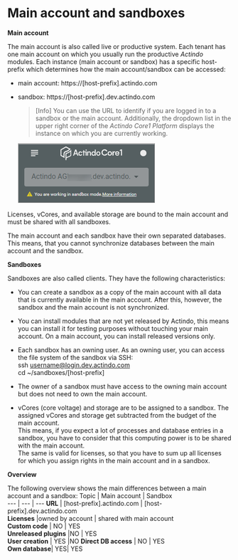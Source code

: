 # Main account and sandboxes

**Main account**

The main account is also called live or productive system. Each tenant has one main account on which you usually run the productive *Actindo* modules. Each instance (main account or sandbox) has a specific host-prefix which determines how the main account/sandbox can be accessed:

- main account: https://[host-prefix].actindo.com

- sandbox: https://[host-prefix].dev.actindo.com

  > [Info] You can use the URL to identify if you are logged in to a sandbox or the main account. Additionally, the dropdown list in the upper right corner of the *Actindo Core1 Platform* displays the instance on which you are currently working.

   ![Sandbox URL](../../Assets/Screenshots/Core1Platform/AdministratingCore1/SandboxURL.png "[Sandbox URL]")

Licenses, vCores, and available storage are bound to the main account and must be shared with all sandboxes.   

The main account and each sandbox have their own separated databases. This means, that you cannot synchronize databases between the main account and the sandbox.

**Sandboxes**  

Sandboxes are also called clients. They have the following characteristics:  
- You can create a sandbox as a copy of the main account with all data that is currently available in the main account. After this, however, the sandbox and the main account is not synchronized.

- You can install modules that are not yet released by Actindo, this means you can install it for testing purposes without touching your main account. On a main account, you can install released versions only.

- Each sandbox has an owning user. As an owning user, you can access the file system of the sandbox via SSH:   
  ssh username@login.dev.actindo.com   
  cd ~/sandboxes/[host-prefix]

- The owner of a sandbox must have access to the owning main account but does not need to own the main account.

- vCores (core voltage) <!---gebuchte Prozessorleistung?--> and storage are to be assigned to a sandbox. The assigned vCores and storage get subtracted from the budget of the main account.   
  This means, if you expect a lot of processes and database entries in a sandbox, you have to consider that this computing power is to be shared with the main account.   
  The same is valid for licenses, so that you have to sum up all licenses for which you assign rights in the main account and in a sandbox.

**Overview**   

The following overview shows the main differences between a main account and a sandbox:
Topic | Main account | Sandbox   
--- | --- | ---
**URL** | [host-prefix].actindo.com | [host-prefix].dev.actindo.com    
**Licenses** |owned by account | shared with main account  
**Custom code** | NO | YES   
**Unreleased plugins** |NO | YES   
**User creation** | YES |NO 
**Direct DB access** | NO | YES   
**Own database**| YES| YES